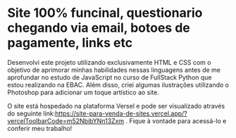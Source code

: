 # Site 100% funcinal, questionario chegando via email, botoes de pagamente, links etc
Desenvolvi este projeto utilizando exclusivamente HTML e CSS com o objetivo de aprimorar minhas habilidades nessas linguagens antes de me aprofundar no estudo de JavaScript no curso de FullStack Python que estou realizando na EBAC. Além disso, criei algumas ilustrações utilizando o Photoshop para adicionar um toque artístico ao site.

O site está hospedado na plataforma Versel e pode ser visualizado através do seguinte link:https://site-para-venda-de-sites.vercel.app/?vercelToolbarCode=m52NbibYNn13Zxm . Fique à vontade para acessá-lo e conferir meu trabalho!
